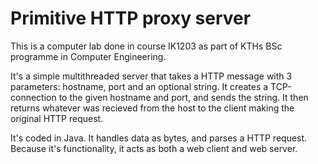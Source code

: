 # Primitive HTTP proxy server

This is a computer lab done in course IK1203 as part of KTHs BSc programme in Computer Engineering.

It's a simple multithreaded server that takes a HTTP message with 3 parameters: hostname, port and an optional string. It creates a TCP-connection to the given hostname and port, and sends the string. It then returns whatever was recieved from the host to the client making the original HTTP request.

It's coded in Java. It handles data as bytes, and parses a HTTP request. Because it's functionality, it acts as both a web client and web server.